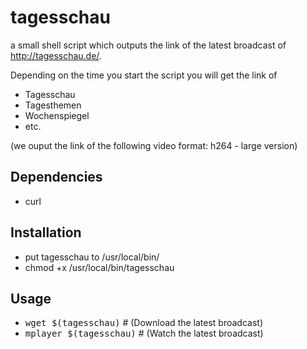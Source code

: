 tagesschau
==========
a small shell script which outputs the link of the latest broadcast of
http://tagesschau.de/.

Depending on the time you start the script you will get the link of
  - Tagesschau
  - Tagesthemen
  - Wochenspiegel
  - etc.

(we ouput the link of the following video format: h264 - large version)

Dependencies
------------
  - curl

Installation
-------------
  - put tagesschau to /usr/local/bin/
  - chmod +x /usr/local/bin/tagesschau

Usage
-----
  - <tt>wget $(tagesschau)</tt> # (Download the latest broadcast)
  - <tt>mplayer $(tagesschau)</tt> # (Watch the latest broadcast)
